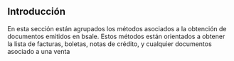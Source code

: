 ## Introducción

En esta sección están  agrupados los métodos asociados a la obtención de documentos emitidos en bsale.
Estos métodos están orientados a obtener la lista de facturas, boletas, notas de crédito, y cualquier documentos asociado a una venta
